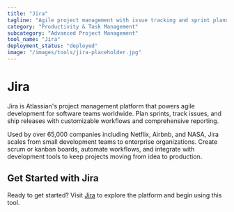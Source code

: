 ```yaml
---
title: "Jira"
tagline: "Agile project management with issue tracking and sprint planning"
category: "Productivity & Task Management"
subcategory: "Advanced Project Management"
tool_name: "Jira"
deployment_status: "deployed"
image: "/images/tools/jira-placeholder.jpg"
---
```


# Jira

Jira is Atlassian's project management platform that powers agile development for software teams worldwide. Plan sprints, track issues, and ship releases with customizable workflows and comprehensive reporting.

Used by over 65,000 companies including Netflix, Airbnb, and NASA, Jira scales from small development teams to enterprise organizations. Create scrum or kanban boards, automate workflows, and integrate with development tools to keep projects moving from idea to production.

## Get Started with Jira

Ready to get started? Visit [Jira](https://www.atlassian.com/software/jira) to explore the platform and begin using this tool.